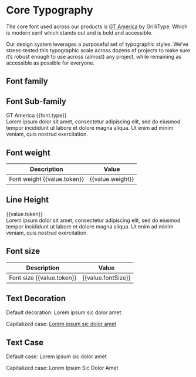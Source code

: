 <script setup>
  import { MSRDocTypography } from '../index';
  import { typographyWeight, typographyLineHeight, typographySize, typographyType } from './src/_type.js';
  
</script>

# Core Typography

The core font used across our products is [GT America](https://www.gt-america.com) by GrilliType. Which is modern serif which stands out and is bold and accessible.

Our design system leverages a purposeful set of typographic styles. We’ve stress-tested this typographic scale across dozens of projects to make sure it’s robust enough to use across (almost) any project, while remaining as accessible as possible for everyone.

## Font family

<MSRDocTypography>
  <template #label>GT America</template>
</MSRDocTypography>

## Font Sub-family

<div class="swatch" v-for="font in typographyType">
  <div class="swatch__row">
    <div class="swatch__heading" :style="{fontStretch: font.stretch, fontWeight: font.weight}">GT America {{font.type}}</div>
    <div :style="{fontStretch: font.stretch, fontWeight: font.weight}">
      Lorem ipsum dolor sit amet, consectetur adipiscing elit, sed do eiusmod tempor incididunt ut labore et dolore magna aliqua. Ut enim ad minim veniam, quis nostrud exercitation.</div>
  </div>
</div>

## Font weight

<div class="msr-doc-table">
<table>
  <thead>
    <tr>
      <th>Description</th>
      <th>Value</th>
    </tr>
  </thead>
  <tbody>
    <tr v-for="value in typographyWeight">
      <td :style="{fontWeight: value.token}">Font weight {{value.token}}
      </td>
      <td>{{value.weight}}</td>
    </tr>
  </tbody>
  
</table>
</div>

## Line Height

<div class="swatch" v-for="value in typographyLineHeight">
  <div class="swatch__row">
    <div class="swatch__heading">{{value.token}}</div>
    <div :style="{lineHeight: value.lineHeight, fontSize: '18px'}">
      Lorem ipsum dolor sit amet, consectetur adipiscing elit, sed do eiusmod tempor incididunt ut labore et dolore magna aliqua. Ut enim ad minim veniam, quis nostrud exercitation.</div>
  </div>
</div>

## Font size

<div class="msr-doc-table">
<table>
  <thead>
    <tr>
      <th>Description</th>
      <th>Value</th>
    </tr>
  </thead>
  <tbody>
  <tr v-for="value in typographySize">
    <td :style="{fontSize: value.fontSize}">Font size {{value.token}}
    </td>
    <td>{{value.fontSize}}</td>
  </tr>
  </tbody>
  
</table>
</div>

## Text Decoration

<p>Default decoration: Lorem ipsum sic dolor amet</p>
<p>Capitalized case: <span style="text-decoration: underline;">Lorem ipsum sic dolor amet</span></p>

## Text Case

<p>Default case: Lorem ipsum sic dolor amet</p>
<p>Capitalized case: <span style="text-transform: capitalize;">Lorem ipsum sic dolor amet</span></p>
